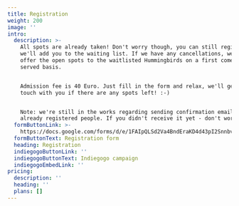 ```yaml
---
title: Registration
weight: 200
image: ''
intro:
  description: >-
    All spots are already taken! Don't worry though, you can still register -
    we'll add you to the waiting list. If we have any cancellations, we will
    offer the open spots to the waitlisted Hummingbirds on a first come - first
    served basis.


    Admission fee is 40 Euro. Just fill in the form and relax, we'll get in
    touch with you if there are any spots left! :-)


    Note: we're still in the works regarding sending confirmation emails for
    already registered people. If you didn't receive it yet - don't worry! :-)
  formButtonLink: >-
    https://docs.google.com/forms/d/e/1FAIpQLSd2Va4BndEraKD4d43pI2SnnbvlgvhQ-JPy_X-aX125kv8qXQ/viewform
  formButtonText: Registration form
  heading: Registration
  indiegogoButtonLink: ''
  indiegogoButtonText: Indiegogo campaign
  indiegogoEmbedLink: ''
pricing:
  description: ''
  heading: ''
  plans: []
---
```


